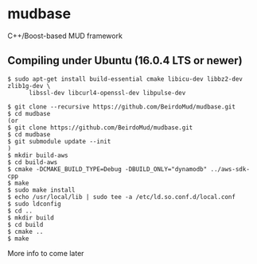 # mudbase
C++/Boost-based MUD framework


## Compiling under Ubuntu (16.0.4 LTS or newer)

```
$ sudo apt-get install build-essential cmake libicu-dev libbz2-dev zlib1g-dev \
      libssl-dev libcurl4-openssl-dev libpulse-dev

$ git clone --recursive https://github.com/BeirdoMud/mudbase.git
$ cd mudbase
(or
$ git clone https://github.com/BeirdoMud/mudbase.git
$ cd mudbase
$ git submodule update --init
)
$ mkdir build-aws
$ cd build-aws
$ cmake -DCMAKE_BUILD_TYPE=Debug -DBUILD_ONLY="dynamodb" ../aws-sdk-cpp
$ make
$ sudo make install
$ echo /usr/local/lib | sudo tee -a /etc/ld.so.conf.d/local.conf
$ sudo ldconfig
$ cd ..
$ mkdir build
$ cd build
$ cmake ..
$ make
```

More info to come later
